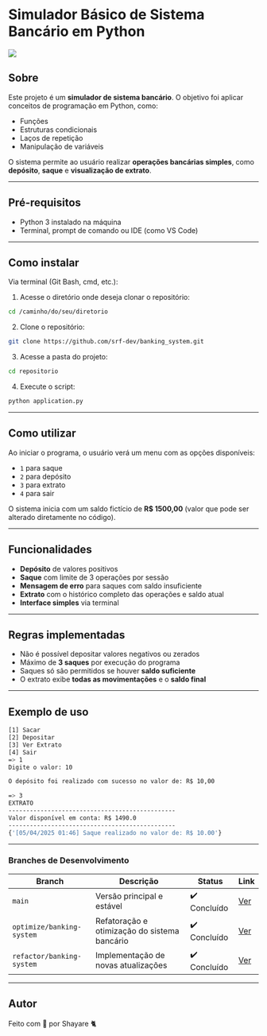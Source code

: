 # Simulador Básico de Sistema Bancário em Python

<img src="https://img.shields.io/badge/Python-3776AB?style=for-the-badge&logo=python&logoColor=white"/>

## Sobre

Este projeto é um **simulador de sistema bancário**. O objetivo foi aplicar conceitos de programação em Python, como:

- Funções
- Estruturas condicionais
- Laços de repetição
- Manipulação de variáveis

O sistema permite ao usuário realizar **operações bancárias simples**, como **depósito**, **saque** e **visualização de extrato**.

---

## Pré-requisitos

- Python 3 instalado na máquina
- Terminal, prompt de comando ou IDE (como VS Code)

---

## Como instalar

Via terminal (Git Bash, cmd, etc.):

1. Acesse o diretório onde deseja clonar o repositório:

```bash
cd /caminho/do/seu/diretorio
```

2. Clone o repositório:

```bash
git clone https://github.com/srf-dev/banking_system.git
```

3. Acesse a pasta do projeto:

```bash
cd repositorio
```

4. Execute o script:

```bash
python application.py
```

---

## Como utilizar

Ao iniciar o programa, o usuário verá um menu com as opções disponíveis:

- `1` para saque
- `2` para depósito
- `3` para extrato
- `4` para sair

O sistema inicia com um saldo fictício de **R$ 1500,00** (valor que pode ser alterado diretamente no código).

---

## Funcionalidades

- **Depósito** de valores positivos
- **Saque** com limite de 3 operações por sessão
- **Mensagem de erro** para saques com saldo insuficiente
- **Extrato** com o histórico completo das operações e saldo atual
- **Interface simples** via terminal

---

## Regras implementadas

- Não é possível depositar valores negativos ou zerados
- Máximo de **3 saques** por execução do programa
- Saques só são permitidos se houver **saldo suficiente**
- O extrato exibe **todas as movimentações** e o **saldo final**

---

## Exemplo de uso

```bash
[1] Sacar
[2] Depositar
[3] Ver Extrato
[4] Sair
=> 1
Digite o valor: 10

O depósito foi realizado com sucesso no valor de: R$ 10,00

=> 3
EXTRATO
-----------------------------------------------
Valor disponível em conta: R$ 1490.0 
-----------------------------------------------
{'[05/04/2025 01:46] Saque realizado no valor de: R$ 10.00'}
```

---

### Branches de Desenvolvimento

| Branch                     | Descrição                                         | Status      | Link                                                                 |
|---------------------------|---------------------------------------------------|-------------|----------------------------------------------------------------------|
| `main`                    | Versão principal e estável                        | ✔️ Concluído | [Ver](https://github.com/srf-dev/banking_system/tree/main)     |
| `optimize/banking-system` | Refatoração e otimização do sistema bancário      | ✔️ Concluído | [Ver](https://github.com/srf-dev/banking_system/tree/optimize/banking-system) |
| `refactor/banking-system` | Implementação de novas atualizações               | ✔️ Concluído   | [Ver](https://github.com/srf-dev/banking_system/blob/refactor/banking-system/README.md)                                                         |

---

## Autor

Feito com 💜 por Shayare 🐈

